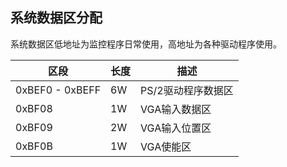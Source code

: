 ## 系统数据区分配

系统数据区低地址为监控程序日常使用，高地址为各种驱动程序使用。

| 区段 | 长度 | 描述 |
| --- | --- | ---- |
| 0xBEF0 - 0xBEFF | 6W | PS/2驱动程序数据区 |
| 0xBF08 | 1W | VGA输入数据区 |
| 0xBF09 | 2W | VGA输入位置区 |
| 0xBF0B | 1W | VGA使能区 |
